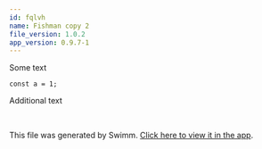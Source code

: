 ```yaml
---
id: fqlvh
name: Fishman copy 2
file_version: 1.0.2
app_version: 0.9.7-1
---
```


Some text

`const a = 1;`

Additional text




<br/>

This file was generated by Swimm. [Click here to view it in the app](http://localhost:5001/repos/Z2l0aHViJTNBJTNBVGVzdFJlcG8xJTNBJTNBU2hhdWxBbXJhblM=/docs/fqlvh).
